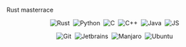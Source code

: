 Rust masterrace

<p align="center">
  	<img alt="Rust" src="https://img.shields.io/badge/Rust-EA4800?style=for-the-badge&logo=Rust">&nbsp;
	<img alt="Python" src="https://img.shields.io/badge/Python-FFD43B?style=for-the-badge&logo=python&logoColor=darkgreen">&nbsp;
	<img alt="C" src="https://img.shields.io/badge/C-00599C?style=for-the-badge&logo=c&logoColor=white">&nbsp;
	<img alt="C++" src="https://img.shields.io/badge/C%2B%2B-00599C?style=for-the-badge&logo=c%2B%2B&logoColor=white">&nbsp;
	<img alt="Java" src="https://img.shields.io/badge/Java-ED8B00?style=for-the-badge&logo=java&logoColor=white">&nbsp;
	<img alt="JS" src="https://img.shields.io/badge/JavaScript-F7DF1E?style=for-the-badge&logo=javascript&logoColor=black">&nbsp;
</p>


<p align="center">
	<img alt="Git" src="https://img.shields.io/badge/Git-F05032?style=for-the-badge&logo=git&logoColor=white">&nbsp;
	<img alt="Jetbrains" src="https://img.shields.io/badge/JetBrains-000000.svg?style=for-the-badge&logo=intellij-idea&logoColor=white">&nbsp;
	<img alt="Manjaro" src="https://img.shields.io/badge/Manjaro-35BF5C?style=for-the-badge&logo=Manjaro&logoColor=white">&nbsp;
	<img alt="Ubuntu" src="https://img.shields.io/badge/Ubuntu-E95420?style=for-the-badge&logo=ubuntu&logoColor=white">&nbsp;
</p>


<!--
**imperosol/imperosol** is a ✨ _special_ ✨ repository because its `README.md` (this file) appears on your GitHub profile.

Here are some ideas to get you started:

- 🔭 I’m currently working on ...
- 🌱 I’m currently learning ...
- 👯 I’m looking to collaborate on ...
- 🤔 I’m looking for help with ...
- 💬 Ask me about ...
- 📫 How to reach me: ...
- 😄 Pronouns: ...
- ⚡ Fun fact: ...
-->
